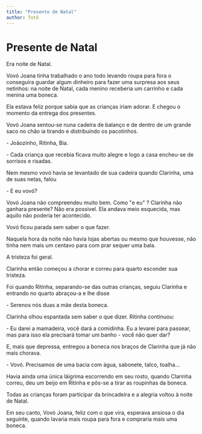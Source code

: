 ```yaml
---
title: "Presente de Natal"
author: Totô
---
```


Presente de Natal
===

Era noite de Natal.

Vovó Joana tinha trabalhado o ano todo levando roupa para fora o
conseguira guardar algum dinheiro para fazer uma surpresa aos seus
netinhos: na noite de Natal, cada menino receberia um carrinho e cada
menina uma boneca.

Ela estava feliz porque sabia que as crianças iriam
adorar. E chegou o momento da entrega dos presentes.

Vovó Joana sentou-se nuna cadeira de balanço e de dentro de um grande
saco no chão ia tirando e distribuindo os pacotinhos.

\- Joãozinho, Ritinha, Bia.

\- Cada criança que recebia ficava muito alegre e logo a casa encheu-se
  de sorrisos e risadas.

Nem mesmo vovó havia se levantado de sua cadeira quando Clarinha, uma
de suas netas, falou

\- E eu vovó?

Vovó Joana não compreendeu muito bem. Como "e eu" ?  Clarinha não
ganhara presente? Não era possivel. Ela andava meio esquecida, mas
aquilo não poderia ter acontecido.

Vovó ficou parada sem saber o que fazer.

Naquela hora da noite não havia lojas abertas ou mesmo que houvesse,
não tinha nem mais um centavo para com prar sequer uma bala.

A tristeza foi geral.

Clarinha então começou a chorar e correu para quarto esconder sua
tristeza.

Foi quando Ritinha, separando-se das outras crianças, seguiu Clarinha
e entrando no quarto abraçou-a e lhe disse

\- Serenos nós duas a mãe desta boneca.

Clarinha olhou espantada sem saber o que dizer. Ritinha continuou:

\- Eu darei a mamadeira, você dará a comidinha. Eu a levarei para
passear, mas para isso ela precisará tomar um banho - você não quer
dar?

E, mais que depressa, entregou a boneca nos braços
de Clarinha que já não mais chorava.

\- Vovó. Precisamos de uma bacia com água, sabonete,
talco, toalha...

Havia ainda uma única láigrima escorrendo em seu rosto, quando
Clarinha correu, deu um beijo em Ritinha e pôs-se a tirar as roupinhas
da boneca.

Todas as crianças foram participar da brincadeira e a alegria voltou à
noite de Natal.

Em seu canto, Vovó Joana, feliz com o que vira, esperava ansiosa o dia
seguinte, quando lavaria mais roupa para fora e compraria mais uma
boneca.